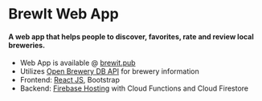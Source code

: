 # BrewIt Web App

#### A web app that helps people to discover, favorites, rate and review local breweries.

* Web App is available @ [brewit.pub](http://www.brewit.pub "www.brewit.pub")
* Utilizes [Open Brewery DB API](https://www.openbrewerydb.org/ "Open Brewery DB") for brewery information
* Frontend: [React JS](https://reactjs.org/ "React JS"), Bootstrap
* Backend: [Firebase Hosting](https://firebase.google.com/ "Firebase") with Cloud Functions and Cloud Firestore
